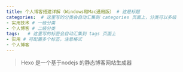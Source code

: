 ```yaml
---
title: 个人博客搭建详解（Windows和Mac通用版） # 这是标题
categories:  # 这里写的分类会自动汇集到 categories 页面上，分类可以多级
- 实用技术 # 一级分类
- 个人博客 # 二级分类 
tags:   # 这里写的标签会自动汇集到 tags 页面上
- 实用 # 可配置多个标签，注意格式
- 个人博客
---
```


>Hexo 是一个基于nodejs 的静态博客网站生成器